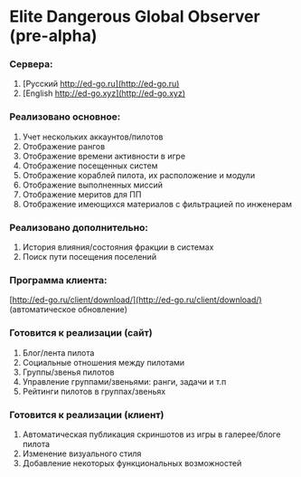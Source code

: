 # Elite Dangerous Global Observer (pre-alpha)

### Сервера:

1. [Русский http://ed-go.ru](http://ed-go.ru)
1. [English http://ed-go.xyz](http://ed-go.xyz)

### Реализовано основное:

1. Учет нескольких аккаунтов/пилотов
1. Отображение рангов
1. Отображение времени активности в игре
1. Отображение посещенных систем
1. Отображение кораблей пилота, их расположение и модули
1. Отображение выполненных миссий
1. Отображение меритов для ПП
1. Отображение имеющихся материалов с фильтрацией по инженерам
  
### Реализовано дополнительно:

1. История влияния/состояния фракции в системах
1. Поиск пути посещения поселений

### Программа клиента:

[http://ed-go.ru/client/download/](http://ed-go.ru/client/download/) (автоматическое обновление)

### Готовится к реализации (сайт)

1. Блог/лента пилота
1. Социальные отношения между пилотами
1. Группы/звенья пилотов
1. Управление группами/звеньями: ранги, задачи и т.п
1. Рейтинги пилотов в группах/звеньях
  
### Готовится к реализации (клиент)

1. Автоматическая публикация скриншотов из игры в галерее/блоге пилота
2. Изменение визуального стиля 
3. Добавление некоторых функциональных возможностей
